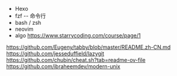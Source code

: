 
- Hexo
- fzf -- 命令行
- bash / zsh
- neovim
- algo https://www.starrycoding.com/course/page/1



https://github.com/Eugeny/tabby/blob/master/README.zh-CN.md
https://github.com/jesseduffield/lazygit
https://github.com/chubin/cheat.sh?tab=readme-ov-file
https://github.com/ibraheemdev/modern-unix